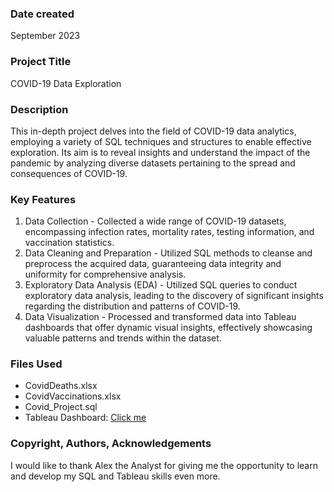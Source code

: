 ### Date created

September 2023

### Project Title

COVID-19 Data Exploration

### Description

This in-depth project delves into the field of COVID-19 data analytics, employing a variety of SQL techniques and structures to enable effective exploration. Its aim is to reveal insights and understand the impact of the pandemic by analyzing diverse datasets pertaining to the spread and consequences of COVID-19.


### Key Features

1. Data Collection - Collected a wide range of COVID-19 datasets, encompassing infection rates, mortality rates, testing information, and vaccination statistics.
2. Data Cleaning and Preparation - Utilized SQL methods to cleanse and preprocess the acquired data, guaranteeing data integrity and uniformity for comprehensive analysis.
3. Exploratory Data Analysis (EDA) - Utilized SQL queries to conduct exploratory data analysis, leading to the discovery of significant insights regarding the distribution and patterns of COVID-19.
4. Data Visualization - Processed and transformed data into Tableau dashboards that offer dynamic visual insights, effectively showcasing valuable patterns and trends within the dataset.

### Files Used

* CovidDeaths.xlsx
* CovidVaccinations.xlsx
* Covid_Project.sql
* Tableau Dashboard: [Click me](https://public.tableau.com/app/profile/brian.lim2432/viz/COVIDDashboard_16958489156440/Dashboard)

### Copyright, Authors, Acknowledgements

I would like to thank Alex the Analyst for giving me the opportunity to learn and develop my SQL and Tableau skills even more.




